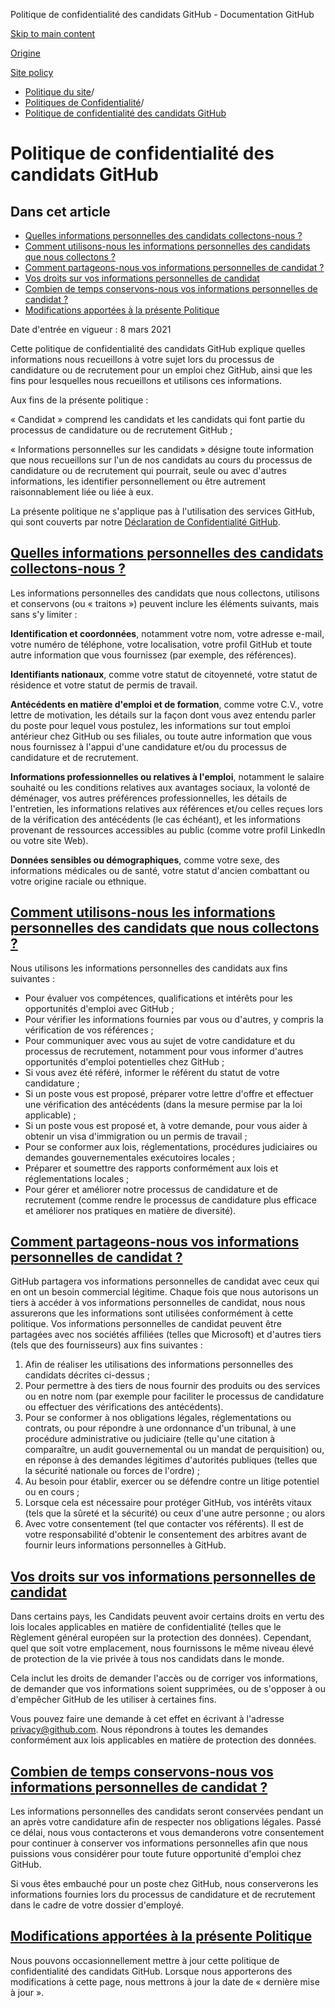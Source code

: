 Politique de confidentialité des candidats GitHub - Documentation GitHub

[Skip to main content](#main-content)

[Origine](/fr)

[Site policy](/fr/site-policy)

* [Politique du site](/fr/site-policy)/
* [Politiques de Confidentialité](/fr/site-policy/privacy-policies)/
* [Politique de confidentialité des candidats GitHub](/fr/site-policy/privacy-policies/github-candidate-privacy-policy)

Politique de confidentialité des candidats GitHub
==========

Dans cet article
----------

* [Quelles informations personnelles des candidats collectons-nous ?](#what-candidate-personal-information-do-we-collect)
* [Comment utilisons-nous les informations personnelles des candidats que nous collectons ?](#how-do-we-use-the-candidate-personal-information-we-collect)
* [Comment partageons-nous vos informations personnelles de candidat ?](#how-do-we-share-your-candidate-personal-information)
* [Vos droits sur vos informations personnelles de candidat](#your-rights-to-your-candidate-personal-information)
* [Combien de temps conservons-nous vos informations personnelles de candidat ?](#how-long-do-we-retain-your-candidate-personal-information)
* [Modifications apportées à la présente Politique](#changes-to-this-policy)

Date d'entrée en vigueur : 8 mars 2021

Cette politique de confidentialité des candidats GitHub explique quelles informations nous recueillons à votre sujet lors du processus de candidature ou de recrutement pour un emploi chez GitHub, ainsi que les fins pour lesquelles nous recueillons et utilisons ces informations.

Aux fins de la présente politique :

« Candidat » comprend les candidats et les candidats qui font partie du processus de candidature ou de recrutement GitHub ;

« Informations personnelles sur les candidats » désigne toute information que nous recueillons sur l'un de nos candidats au cours du processus de candidature ou de recrutement qui pourrait, seule ou avec d'autres informations, les identifier personnellement ou être autrement raisonnablement liée ou liée à eux.

La présente politique ne s'applique pas à l'utilisation des services GitHub, qui sont couverts par notre [Déclaration de Confidentialité GitHub](/fr/site-policy/privacy-policies/github-privacy-statement).

[Quelles informations personnelles des candidats collectons-nous ?](#what-candidate-personal-information-do-we-collect)
----------

Les informations personnelles des candidats que nous collectons, utilisons et conservons (ou « traitons ») peuvent inclure les éléments suivants, mais sans s'y limiter :

**Identification et coordonnées**, notamment votre nom, votre adresse e-mail, votre numéro de téléphone, votre localisation, votre profil GitHub et toute autre information que vous fournissez (par exemple, des références).

**Identifiants nationaux**, comme votre statut de citoyenneté, votre statut de résidence et votre statut de permis de travail.

**Antécédents en matière d'emploi et de formation**, comme votre C.V., votre lettre de motivation, les détails sur la façon dont vous avez entendu parler du poste pour lequel vous postulez, les informations sur tout emploi antérieur chez GitHub ou ses filiales, ou toute autre information que vous nous fournissez à l'appui d'une candidature et/ou du processus de candidature et de recrutement.

**Informations professionnelles ou relatives à l'emploi**, notamment le salaire souhaité ou les conditions relatives aux avantages sociaux, la volonté de déménager, vos autres préférences professionnelles, les détails de l'entretien, les informations relatives aux références et/ou celles reçues lors de la vérification des antécédents (le cas échéant), et les informations provenant de ressources accessibles au public (comme votre profil LinkedIn ou votre site Web).

**Données sensibles ou démographiques**, comme votre sexe, des informations médicales ou de santé, votre statut d'ancien combattant ou votre origine raciale ou ethnique.

[Comment utilisons-nous les informations personnelles des candidats que nous collectons ?](#how-do-we-use-the-candidate-personal-information-we-collect)
----------

Nous utilisons les informations personnelles des candidats aux fins suivantes :

* Pour évaluer vos compétences, qualifications et intérêts pour les opportunités d'emploi avec GitHub ;
* Pour vérifier les informations fournies par vous ou d'autres, y compris la vérification de vos références ;
* Pour communiquer avec vous au sujet de votre candidature et du processus de recrutement, notamment pour vous informer d'autres opportunités d'emploi potentielles chez GitHub ;
* Si vous avez été référé, informer le référent du statut de votre candidature ;
* Si un poste vous est proposé, préparer votre lettre d'offre et effectuer une vérification des antécédents (dans la mesure permise par la loi applicable) ;
* Si un poste vous est proposé et, à votre demande, pour vous aider à obtenir un visa d'immigration ou un permis de travail ;
* Pour se conformer aux lois, réglementations, procédures judiciaires ou demandes gouvernementales exécutoires locales ;
* Préparer et soumettre des rapports conformément aux lois et réglementations locales ;
* Pour gérer et améliorer notre processus de candidature et de recrutement (comme rendre le processus de candidature plus efficace et améliorer nos pratiques en matière de diversité).

[Comment partageons-nous vos informations personnelles de candidat ?](#how-do-we-share-your-candidate-personal-information)
----------

GitHub partagera vos informations personnelles de candidat avec ceux qui en ont un besoin commercial légitime. Chaque fois que nous autorisons un tiers à accéder à vos informations personnelles de candidat, nous nous assurerons que les informations sont utilisées conformément à cette politique. Vos informations personnelles de candidat peuvent être partagées avec nos sociétés affiliées (telles que Microsoft) et d'autres tiers (tels que des fournisseurs) aux fins suivantes :

1. Afin de réaliser les utilisations des informations personnelles des candidats décrites ci-dessus ;
2. Pour permettre à des tiers de nous fournir des produits ou des services ou en notre nom (par exemple pour faciliter le processus de candidature ou effectuer des vérifications des antécédents).
3. Pour se conformer à nos obligations légales, réglementations ou contrats, ou pour répondre à une ordonnance d'un tribunal, à une procédure administrative ou judiciaire (telle qu'une citation à comparaître, un audit gouvernemental ou un mandat de perquisition) ou, en réponse à des demandes légitimes d'autorités publiques (telles que la sécurité nationale ou forces de l'ordre) ;
4. Au besoin pour établir, exercer ou se défendre contre un litige potentiel ou en cours ;
5. Lorsque cela est nécessaire pour protéger GitHub, vos intérêts vitaux (tels que la sûreté et la sécurité) ou ceux d'une autre personne ; ou alors
6. Avec votre consentement (tel que contacter vos référents). Il est de votre responsabilité d'obtenir le consentement des arbitres avant de fournir leurs informations personnelles à GitHub.

[Vos droits sur vos informations personnelles de candidat](#your-rights-to-your-candidate-personal-information)
----------

Dans certains pays, les Candidats peuvent avoir certains droits en vertu des lois locales applicables en matière de confidentialité (telles que le Règlement général européen sur la protection des données). Cependant, quel que soit votre emplacement, nous fournissons le même niveau élevé de protection de la vie privée à tous nos candidats dans le monde.

Cela inclut les droits de demander l'accès ou de corriger vos informations, de demander que vos informations soient supprimées, ou de s'opposer à ou d'empêcher GitHub de les utiliser à certaines fins.

Vous pouvez faire une demande à cet effet en écrivant à l'adresse [privacy@github.com](mailto:privacy@github.com). Nous répondrons à toutes les demandes conformément aux lois applicables en matière de protection des données.

[Combien de temps conservons-nous vos informations personnelles de candidat ?](#how-long-do-we-retain-your-candidate-personal-information)
----------

Les informations personnelles des candidats seront conservées pendant un an après votre candidature afin de respecter nos obligations légales. Passé ce délai, nous vous contacterons et vous demanderons votre consentement pour continuer à conserver vos informations personnelles afin que nous puissions vous considérer pour toute future opportunité d'emploi chez GitHub.

Si vous êtes embauché pour un poste chez GitHub, nous conserverons les informations fournies lors du processus de candidature et de recrutement dans le cadre de votre dossier d'employé.

[Modifications apportées à la présente Politique](#changes-to-this-policy)
----------

Nous pouvons occasionnellement mettre à jour cette politique de confidentialité des candidats GitHub. Lorsque nous apporterons des modifications à cette page, nous mettrons à jour la date de « dernière mise à jour ».

